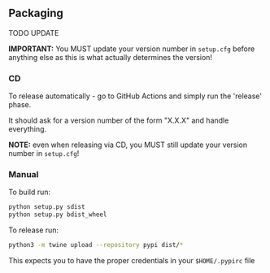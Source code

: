 ## Packaging

TODO UPDATE

**IMPORTANT:** You MUST update your version number in `setup.cfg` before anything else as this is what actually determines the version!

### CD

To release automatically - go to GitHub Actions and simply run the 'release' phase.

It should ask for a version number of the form "X.X.X" and handle everything.

**NOTE:** even when releasing via CD, you MUST still update your version number in `setup.cfg`!

### Manual

To build run:

```bash
python setup.py sdist
python setup.py bdist_wheel
```

To release run:

```bash
python3 -m twine upload --repository pypi dist/*
```

This expects you to have the proper credentials in your `$HOME/.pypirc` file